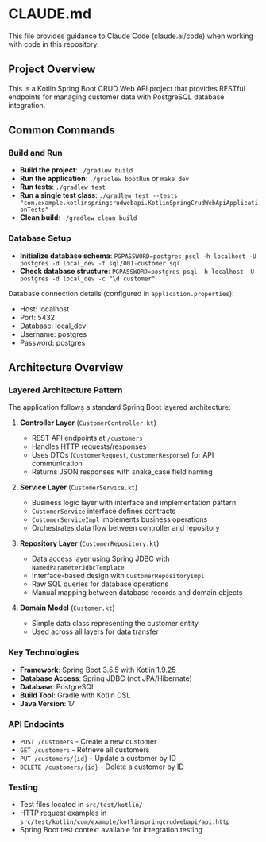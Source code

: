 # CLAUDE.md

This file provides guidance to Claude Code (claude.ai/code) when working with code in this repository.

## Project Overview

This is a Kotlin Spring Boot CRUD Web API project that provides RESTful endpoints for managing customer data with PostgreSQL database integration.

## Common Commands

### Build and Run
- **Build the project**: `./gradlew build`
- **Run the application**: `./gradlew bootRun` or `make dev`
- **Run tests**: `./gradlew test`
- **Run a single test class**: `./gradlew test --tests "com.example.kotlinspringcrudwebapi.KotlinSpringCrudWebApiApplicationTests"`
- **Clean build**: `./gradlew clean build`

### Database Setup
- **Initialize database schema**: `PGPASSWORD=postgres psql -h localhost -U postgres -d local_dev -f sql/001-customer.sql`
- **Check database structure**: `PGPASSWORD=postgres psql -h localhost -U postgres -d local_dev -c "\d customer"`

Database connection details (configured in `application.properties`):
- Host: localhost
- Port: 5432
- Database: local_dev
- Username: postgres
- Password: postgres

## Architecture Overview

### Layered Architecture Pattern
The application follows a standard Spring Boot layered architecture:

1. **Controller Layer** (`CustomerController.kt`)
   - REST API endpoints at `/customers`
   - Handles HTTP requests/responses
   - Uses DTOs (`CustomerRequest`, `CustomerResponse`) for API communication
   - Returns JSON responses with snake_case field naming

2. **Service Layer** (`CustomerService.kt`)
   - Business logic layer with interface and implementation pattern
   - `CustomerService` interface defines contracts
   - `CustomerServiceImpl` implements business operations
   - Orchestrates data flow between controller and repository

3. **Repository Layer** (`CustomerRepository.kt`)
   - Data access layer using Spring JDBC with `NamedParameterJdbcTemplate`
   - Interface-based design with `CustomerRepositoryImpl`
   - Raw SQL queries for database operations
   - Manual mapping between database records and domain objects

4. **Domain Model** (`Customer.kt`)
   - Simple data class representing the customer entity
   - Used across all layers for data transfer

### Key Technologies
- **Framework**: Spring Boot 3.5.5 with Kotlin 1.9.25
- **Database Access**: Spring JDBC (not JPA/Hibernate)
- **Database**: PostgreSQL
- **Build Tool**: Gradle with Kotlin DSL
- **Java Version**: 17

### API Endpoints
- `POST /customers` - Create a new customer
- `GET /customers` - Retrieve all customers
- `PUT /customers/{id}` - Update a customer by ID
- `DELETE /customers/{id}` - Delete a customer by ID

### Testing
- Test files located in `src/test/kotlin/`
- HTTP request examples in `src/test/kotlin/com/example/kotlinspringcrudwebapi/api.http`
- Spring Boot test context available for integration testing